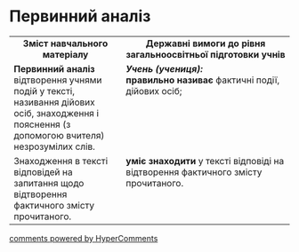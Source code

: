 <div id="hypercomments_widget" class="js-hypercomments-widget invisible"></div>

# Первинний аналіз

<table>
  <tr>
    <td width="40%" align="center"><b>Зміст навчального матеріалу<b></td>
    <td width="60%" align="center"><b>Державні вимоги до рівня загальноосвітньої підготовки учнів</b></td>
  </tr>
  <tr>
    <td width="40%" style="vertical-align:top !important;">
<b>Первинний аналіз</b><br>
відтворення учнями подій у тексті, називання дійових осіб, знаходження і пояснення (з допомогою вчителя) незрозумілих слів.<br></td>
    <td width="60%" style="vertical-align:top !important;">
<i><b>Учень (учениця):</b></i><br>
<b>правильно називає</b> фактичні події, дійових осіб;<br></td>
  </tr>
  <tr>
    <td width="40%" style="vertical-align:top !important;">
 Знаходження в тексті відповідей на запитання щодо відтворення фактичного змісту прочитаного.<br></td>
    <td width="60%" style="vertical-align:top !important;">
<b>уміє знаходити</b> у тексті відповіді на відтворення фактичного змісту прочитаного.<br></td>
  </tr>
</table>

<div class="js-hypercomments-container">
<a href="http://hypercomments.com" class="hc-link" title="comments widget">comments powered by HyperComments</a>
</div>